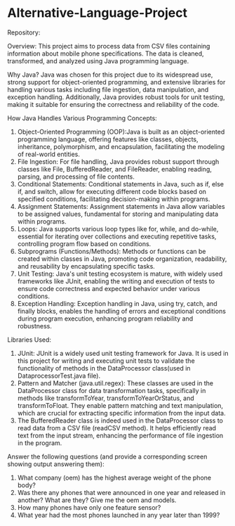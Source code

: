 # Alternative-Language-Project
Repository:

Overview:
This project aims to process data from CSV files containing information about mobile phone specifications. The data is cleaned, transformed, and analyzed using Java programming language.

Why Java?
Java was chosen for this project due to its widespread use, strong support for object-oriented programming, and extensive libraries for handling various tasks including file ingestion, data manipulation, and exception handling. Additionally, Java provides robust tools for unit testing, making it suitable for ensuring the correctness and reliability of the code.

How Java Handles Various Programming Concepts:
1. Object-Oriented Programming (OOP):Java is built as an object-oriented programming language, offering features like classes, objects, inheritance, polymorphism, and encapsulation, facilitating the modeling of real-world entities.
2. File Ingestion: For file handling, Java provides robust support through classes like File, BufferedReader, and FileReader, enabling reading, parsing, and processing of file contents.
3. Conditional Statements: Conditional statements in Java, such as if, else if, and switch, allow for executing different code blocks based on specified conditions, facilitating decision-making within programs.
4. Assignment Statements: Assignment statements in Java allow variables to be assigned values, fundamental for storing and manipulating data within programs.
5. Loops: Java supports various loop types like for, while, and do-while, essential for iterating over collections and executing repetitive tasks, controlling program flow based on conditions.
6. Subprograms (Functions/Methods): Methods or functions can be created within classes in Java, promoting code organization, readability, and reusability by encapsulating specific tasks.
7. Unit Testing: Java's unit testing ecosystem is mature, with widely used frameworks like JUnit, enabling the writing and execution of tests to ensure code correctness and expected behavior under various conditions.
8. Exception Handling: Exception handling in Java, using try, catch, and finally blocks, enables the handling of errors and exceptional conditions during program execution, enhancing program reliability and robustness.

Libraries Used:
1. JUnit: JUnit is a widely used unit testing framework for Java. It is used in this project for writing and executing unit tests to validate the functionality of methods in the DataProcessor class(used in DataprocessorTest.java file).
2. Pattern and Matcher (java.util.regex): These classes are used in the DataProcessor class for data transformation tasks, specifically in methods like transformToYear, transformToYearOrStatus, and transformToFloat. They enable pattern matching and text manipulation, which are crucial for extracting specific information from the input data.
3. The BufferedReader class is indeed used in the DataProcessor class to read data from a CSV file (readCSV method). It helps efficiently read text from the input stream, enhancing the performance of file ingestion in the program.

Answer the following questions (and provide a corresponding screen showing output answering them):
1. What company (oem) has the highest average weight of the phone body?
2. Was there any phones that were announced in one year and released in another? What are they? Give me the oem and models.
3. How many phones have only one feature sensor?
4. What year had the most phones launched in any year later than 1999?
